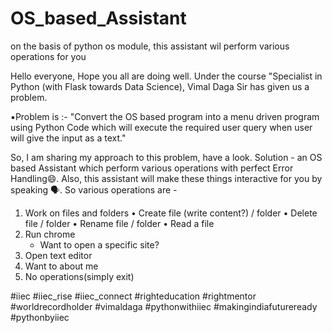 # OS_based_Assistant
on the basis of python os module, this assistant wil perform various operations for you

Hello everyone, 
     Hope you all are doing well. 
 Under the course "Specialist in Python (with Flask towards Data Science), Vimal Daga Sir has given us a problem. 

▪️Problem is :- "Convert the OS based program into a menu driven program using Python Code which will execute the required user query when user will give the input as a text." 

So, I am sharing my approach to this problem, have a look. 
Solution - an OS based Assistant which perform various operations with perfect Error Handling😄. Also, this assistant will make these things interactive for you by speaking 🗣. 
So various operations are - 
1. Work on files and folders
    • Create file (write content?) / folder
    • Delete file / folder
    • Rename file / folder
    • Read a file
2. Run chrome
    - Want to open a specific site? 
3. Open text editor
4. Want to about me
5. No operations(simply exit) 


#iiec #iiec_rise #iiec_connect #righteducation #rightmentor #worldrecordholder #vimaldaga #pythonwithiiec #makingindiafutureready #pythonbyiiec
